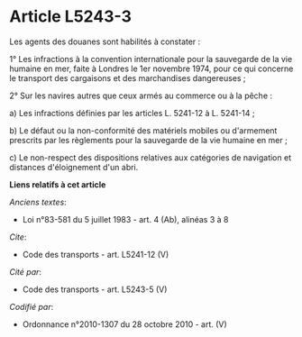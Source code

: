 # Article L5243-3

Les agents des douanes sont habilités à constater : 

1° Les infractions à la convention internationale pour la sauvegarde de la vie humaine en mer, faite à Londres le 1er
novembre 1974, pour ce qui concerne le transport des cargaisons et des marchandises dangereuses ; 

2° Sur les navires autres que ceux armés au commerce ou à la pêche : 

a) Les infractions définies par les articles L. 5241-12 à L. 5241-14 ; 

b) Le défaut ou la non-conformité des matériels mobiles ou d'armement prescrits par les règlements pour la sauvegarde de la
vie humaine en mer ; 

c) Le non-respect des dispositions relatives aux catégories de navigation et distances d'éloignement d'un abri.

**Liens relatifs à cet article**

_Anciens textes_:

  - Loi n°83-581 du 5 juillet 1983 - art. 4 (Ab), alinéas 3 à 8

_Cite_:

  - Code des transports - art. L5241-12 (V)

_Cité par_:

  - Code des transports - art. L5243-5 (V)

_Codifié par_:

  - Ordonnance n°2010-1307 du 28 octobre 2010 - art. (V)
